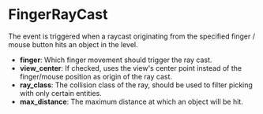 # FingerRayCast

The event is triggered when a raycast originating from the specified
finger / mouse button hits an object in the level.

-   **finger**: Which finger movement should trigger the ray cast.
-   **view\_center**: If checked, uses the view's center point instead
    of the finger/mouse position as origin of the ray cast.
-   **ray\_class**: The collision class of the ray, should be used to
    filter picking with only certain entities.
-   **max\_distance**: The maximum distance at which an object will be
    hit.
